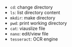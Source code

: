 * `cd`: change directory
* `ls`: list directory content
* `mkdir`: make directory
* `pwd`: print working directory
* `cat`: viauslize file
* `nano`: edit/view file
* `tesseract`: OCR engine
